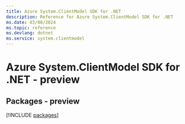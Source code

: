 ```yaml
---
title: Azure System.ClientModel SDK for .NET
description: Reference for Azure System.ClientModel SDK for .NET
ms.date: 03/08/2024
ms.topic: reference
ms.devlang: dotnet
ms.service: system.clientmodel
---
```

# Azure System.ClientModel SDK for .NET - preview
## Packages - preview
[!INCLUDE [packages](system.clientmodel-index.md)]